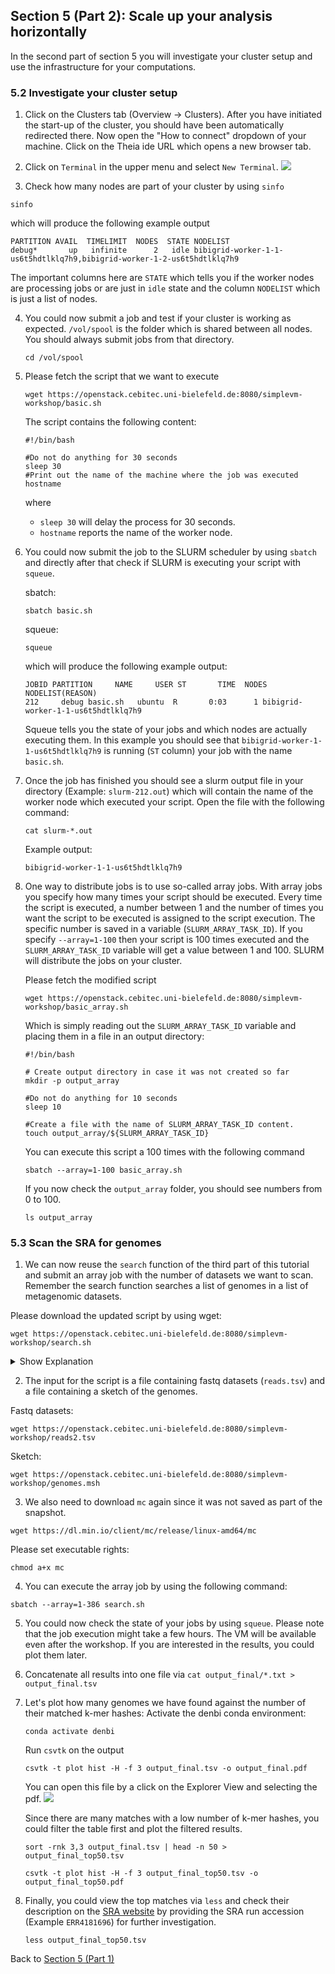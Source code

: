 ## Section 5 (Part 2): Scale up your analysis horizontally 

In the second part of section 5 you will investigate your cluster setup and use the infrastructure
for your computations.

### 5.2 Investigate your cluster setup

1. Click on the Clusters tab (Overview -> Clusters). After you have initiated the start-up of the cluster,
   you should have been automatically redirected there. Now open the "How to connect"
   dropdown of your machine. Click on the Theia ide URL which opens a new browser tab.

2. Click on `Terminal` in the upper menu and select `New Terminal`.
   ![](figures/terminal.png)

3. Check how many nodes are part of your cluster by using `sinfo`

```
sinfo
```
which will produce the following example output
```
PARTITION AVAIL  TIMELIMIT  NODES  STATE NODELIST
debug*       up   infinite      2   idle bibigrid-worker-1-1-us6t5hdtlklq7h9,bibigrid-worker-1-2-us6t5hdtlklq7h9
```

The important columns here are `STATE` which tells you if the worker nodes are processing jobs
or are just in `idle` state and the column `NODELIST` which is just a list of nodes.

4. You could now submit a job and test if your cluster is working as expected.
   `/vol/spool` is the folder which is shared between all nodes. You should always submit jobs
   from that directory.
   ```
   cd /vol/spool
   ```

5. Please fetch the script that we want to execute
   ```
   wget https://openstack.cebitec.uni-bielefeld.de:8080/simplevm-workshop/basic.sh
   ```
   The script contains the following content:
   ```
   #!/bin/bash
   
   #Do not do anything for 30 seconds 
   sleep 30
   #Print out the name of the machine where the job was executed
   hostname
   ```
   where
    * `sleep 30` will delay the process for 30 seconds.
    * `hostname` reports the name of the worker node.

6. You could now submit the job to the SLURM scheduler by using `sbatch` and directly after that
   check if SLURM is executing your script with `squeue`.

   sbatch:
   ```
   sbatch basic.sh
   ```
   
   squeue:
   ```
   squeue
   ```
   which will produce the following example output:
   ```
   JOBID PARTITION     NAME     USER ST       TIME  NODES NODELIST(REASON)
   212     debug basic.sh   ubuntu  R       0:03      1 bibigrid-worker-1-1-us6t5hdtlklq7h9
   ```
   Squeue tells you the state of your jobs and which nodes are actually executing them.
   In this example you should see that `bibigrid-worker-1-1-us6t5hdtlklq7h9` is running (`ST` column) your job
   with the name `basic.sh`.

7. Once the job has finished you should see a slurm output file in your directory (Example: `slurm-212.out`)
   which will contain the name of the worker node which executed your script.
   Open the file with the following command:
   ```
   cat slurm-*.out
   ```
   Example output:
   ```
   bibigrid-worker-1-1-us6t5hdtlklq7h9
   ```

8. One way to distribute jobs is to use so-called array jobs. With array jobs you specify how many times
   your script should be executed. Every time the script is executed, a number between 1 and the number of times
   you want the script to be executed is assigned to the script execution. The specific number is saved in a
   variable (`SLURM_ARRAY_TASK_ID`). If you specify `--array=1-100` then your script is 100 times executed and
   the `SLURM_ARRAY_TASK_ID` variable will get a value between 1 and 100. SLURM will distribute the
   jobs on your cluster.

   Please fetch the modified script
   ```
   wget https://openstack.cebitec.uni-bielefeld.de:8080/simplevm-workshop/basic_array.sh
   ```

   Which is simply reading out the `SLURM_ARRAY_TASK_ID` variable and placing them in a file in an
   output directory:

   ```
   #!/bin/bash
   
   # Create output directory in case it was not created so far
   mkdir -p output_array
   
   #Do not do anything for 10 seconds 
   sleep 10
   
   #Create a file with the name of SLURM_ARRAY_TASK_ID content. 
   touch output_array/${SLURM_ARRAY_TASK_ID}
   ```
 
   You can execute this script a 100 times with the following command 
   ```
   sbatch --array=1-100 basic_array.sh
   ```
   
   If you now check the `output_array` folder, you should see numbers from 0 to 100.
   ```
   ls output_array
   ```

### 5.3 Scan the SRA for genomes

1. We can now reuse the `search` function of the third part of this tutorial and
submit an array job with the number of datasets we want to scan. Remember the search function
searches a list of genomes in a list of metagenomic datasets. 

Please download the updated script by using wget:
```
wget https://openstack.cebitec.uni-bielefeld.de:8080/simplevm-workshop/search.sh
```
<details><summary>Show Explanation</summary>
This is the content of the script
<code>
#!/bin/bash

#Create an output directory
mkdir output_final

#Use the conda environment you installed in your snapshot and activate it
eval "$(conda shell.bash hook)"
conda activate denbi

#Add S3 SRA OpenStack Config
/vol/spool/mc config host add sra https://openstack.cebitec.uni-bielefeld.de:8080 "" ""

#Define search function you have already used in part 3
search(){
   left_read=$(echo $1 | cut -d ' '  -f 1);  
   right_read=$(echo $1 | cut -d ' ' -f 2);
   sra_id=$(echo ${left_read} | rev | cut -d '/' -f 1 | rev | cut -d '_' -f 1 | cut -d '.' -f 1);
   /vol/spool/mc cat $left_read $right_read | mash screen -p 3 genomes.msh - \
        | sed "s/^/${sra_id}\t/g"  \
        | sed 's/\//\t/' > output_final/${sra_id}.txt ;
}

#Create a variable for the array task id
LINE_NUMBER=${SLURM_ARRAY_TASK_ID}
LINE=$(sed "${LINE_NUMBER}q;d" reads2.tsv)

#Search for the datasets
search ${LINE} 
</code>
</details>

2. The input for the script is a file containing fastq datasets (`reads.tsv`) and
a file containing a sketch of the genomes.

Fastq datasets:
```
wget https://openstack.cebitec.uni-bielefeld.de:8080/simplevm-workshop/reads2.tsv
```

Sketch:
```
wget https://openstack.cebitec.uni-bielefeld.de:8080/simplevm-workshop/genomes.msh
```

3. We also need to download `mc` again since it was not saved as part of the snapshot.

```
wget https://dl.min.io/client/mc/release/linux-amd64/mc
```

Please set executable rights:

```
chmod a+x mc
```

4. You can execute the array job by using the following command:

```
sbatch --array=1-386 search.sh
```

5. You could now check the state of your jobs by using `squeue`.
   Please note that the job execution might take a few hours. The VM will be available even after the workshop.
   If you are interested in the results, you could plot them later.

6. Concatenate all results into one file via `cat output_final/*.txt > output_final.tsv`

7. Let's plot how many genomes we have found against the number of their matched k-mer hashes:
   Activate the denbi conda environment:
   ```
   conda activate denbi
   ```
   Run `csvtk` on the output
   ```
   csvtk -t plot hist -H -f 3 output_final.tsv -o output_final.pdf
   ```
   You can open this file by a click on the Explorer View and selecting the pdf.
   ![](figures/spoolPDF.png)
    
   Since there are many matches with a low number of k-mer hashes, you could filter the table first and plot
   the filtered results.
   ```
   sort -rnk 3,3 output_final.tsv | head -n 50 > output_final_top50.tsv
   ```   

   ```
   csvtk -t plot hist -H -f 3 output_final_top50.tsv -o output_final_top50.pdf
   ```

8. Finally, you could view the top matches via `less` and check their description on the 
   [SRA website](https://www.ncbi.nlm.nih.gov/sra) by providing the SRA run accession
   (Example `ERR4181696`) for further investigation.
   ```
   less output_final_top50.tsv
   ```

Back to [Section 5 (Part 1)](part51.md)
